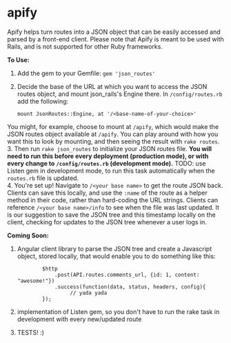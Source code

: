 apify
=====

Apify helps turn routes into a JSON object that can be easily accessed and parsed by a front-end client.
Please note that Apify is meant to be used with Rails, and is not supported for other Ruby frameworks.

**To Use:**

1.  Add the gem to your Gemfile:  `gem 'json_routes'`
2.  Decide the base of the URL at which you want to access the JSON routes object, and mount json_rails's Engine there.  In `/config/routes.rb` add the following: 
  
        mount JsonRoutes::Engine, at '/<base-name-of-your-choice>'  

You might, for example, choose to mount at `/apify`, which would make the JSON routes object available at `/apify`.  You can play around with how you want this to look by mounting, and then seeing the result with `rake routes`.
3.  Then run `rake json_routes` to initialize your JSON routes file.  **You will need to run this before every deployment (production mode), or with every change to `/config/routes.rb` (development mode).** 
  TODO: use Listen gem in development mode, to run this task automatically when the `routes.rb` file is updated.  
4.  You're set up!  Navigate to `/<your base name>` to get the route JSON back.  
Clients can save this locally, and use the `:name` of the route as a helper method in their code, rather than hard-coding the URL strings.  Clients can reference `/<your base name>/info` to see when the file was last updated.  It is our suggestion to save the JSON tree and this timestamp locally on the client, checking for updates to the JSON tree whenever a user logs in.

**Coming Soon:**

1.  Angular client library to parse the JSON tree and create a Javascript object, stored locally, that would enable you to do something like this:

                $http
                    .post(API.routes.comments_url, {id: 1, content: "awesome!"})
                    .success(function(data, status, headers, config){
                         // yada yada
                });

2.  implementation of Listen gem, so you don't have to run the rake task in development with every new/updated route
3.  TESTS! :)
